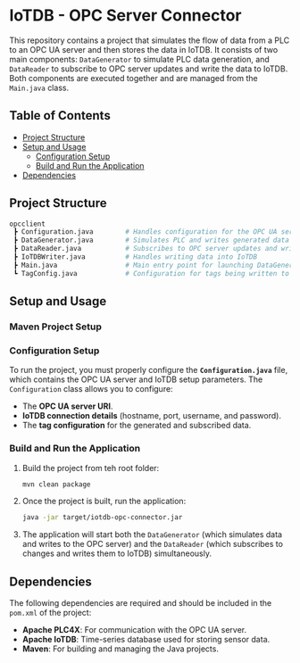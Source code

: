 # IoTDB - OPC Server Connector

This repository contains a project that simulates the flow of data from a PLC to an OPC UA server and then stores the data in IoTDB. It consists of two main components: `DataGenerator` to simulate PLC data generation, and `DataReader` to subscribe to OPC server updates and write the data to IoTDB. Both components are executed together and are managed from the `Main.java` class.

## Table of Contents
- [Project Structure](#project-structure)
- [Setup and Usage](#setup-and-usage)
  - [Configuration Setup](#configuration-setup)
  - [Build and Run the Application](#build-and-run-the-application)
- [Dependencies](#dependencies)

## Project Structure

```bash
opcclient
 ┣ Configuration.java        # Handles configuration for the OPC UA server and IoTDB
 ┣ DataGenerator.java        # Simulates PLC and writes generated data to OPC UA server
 ┣ DataReader.java           # Subscribes to OPC server updates and writes them to IoTDB
 ┣ IoTDBWriter.java          # Handles writing data into IoTDB
 ┣ Main.java                 # Main entry point for launching DataGenerator and DataReader
 ┗ TagConfig.java            # Configuration for tags being written to OPC and IoTDB
```

## Setup and Usage

### Maven Project Setup

### Configuration Setup

To run the project, you must properly configure the **`Configuration.java`** file, which contains the OPC UA server and IoTDB setup parameters. The `Configuration` class allows you to configure:
- The **OPC UA server URI**.
- **IoTDB connection details** (hostname, port, username, and password).
- The **tag configuration** for the generated and subscribed data.


### Build and Run the Application

1. Build the project from teh root folder:
   ```bash
   mvn clean package

1. Once the project is built, run the application:
   ```bash
   java -jar target/iotdb-opc-connector.jar

2. The application will start both the `DataGenerator` (which simulates data and writes to the OPC server) and the `DataReader` (which subscribes to changes and writes them to IoTDB) simultaneously.

## Dependencies

The following dependencies are required and should be included in the `pom.xml` of the project:

- **Apache PLC4X**: For communication with the OPC UA server.
- **Apache IoTDB**: Time-series database used for storing sensor data.
- **Maven**: For building and managing the Java projects.